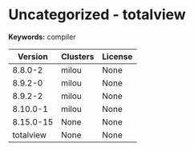 # Uncategorized - totalview



**Keywords:** compiler



| Version | Clusters | License |
| ------- | -------- | ------- |
| 8.8.0-2 | milou | None |
| 8.9.2-0 | milou | None |
| 8.9.2-2 | milou | None |
| 8.10.0-1 | milou | None |
| 8.15.0-15 | None | None |
| totalview | None | None |
